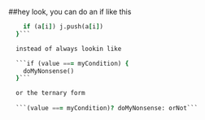 ##hey look, you can do an if like this

```for (var i=0; i<longest.length; i++){
    if (a[i]) j.push(a[i])
  }```

  instead of always lookin like

  ```if (value === myCondition) {
  	doMyNonsense()
  }```

  or the ternary form
  
  ```(value === myCondition)? doMyNonsense: orNot```